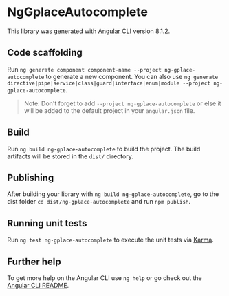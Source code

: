 # NgGplaceAutocomplete

This library was generated with [Angular CLI](https://github.com/angular/angular-cli) version 8.1.2.

## Code scaffolding

Run `ng generate component component-name --project ng-gplace-autocomplete` to generate a new component. You can also use `ng generate directive|pipe|service|class|guard|interface|enum|module --project ng-gplace-autocomplete`.
> Note: Don't forget to add `--project ng-gplace-autocomplete` or else it will be added to the default project in your `angular.json` file. 

## Build

Run `ng build ng-gplace-autocomplete` to build the project. The build artifacts will be stored in the `dist/` directory.

## Publishing

After building your library with `ng build ng-gplace-autocomplete`, go to the dist folder `cd dist/ng-gplace-autocomplete` and run `npm publish`.

## Running unit tests

Run `ng test ng-gplace-autocomplete` to execute the unit tests via [Karma](https://karma-runner.github.io).

## Further help

To get more help on the Angular CLI use `ng help` or go check out the [Angular CLI README](https://github.com/angular/angular-cli/blob/master/README.md).
